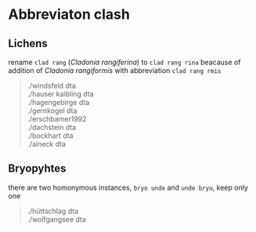 Abbreviaton clash
=================

Lichens
--------
rename `clad rang` (*Cladonia rangiferina*) to `clad rang rina` beacause of addition of *Cladonia rangiformis* with abbreviation `clad rang rmis`

> ./windsfeld dta  
> ./hauser kaibling dta  
> ./hagengebirge dta  
> ./gernkogel dta  
> ./erschbamer1992  
> ./dachstein dta  
> ./bockhart dta  
> ./aineck dta  

Bryopyhtes
----------

there are two homonymous instances, `bryo unde` and `unde bryu`, keep only one

> ./hüttschlag dta  
> ./wolfgangsee dta  

